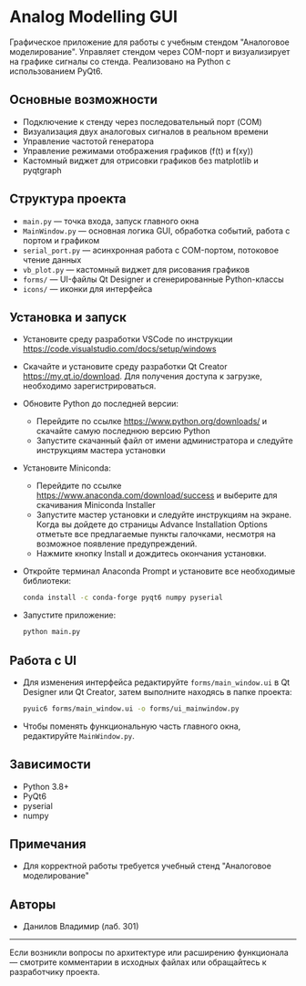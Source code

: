 # Analog Modelling GUI

Графическое приложение для работы с учебным стендом "Аналоговое моделирование". Управляет стендом через COM-порт и визуализирует на графике сигналы со стенда. Реализовано на Python с использованием PyQt6.

## Основные возможности
- Подключение к стенду через последовательный порт (COM)
- Визуализация двух аналоговых сигналов в реальном времени
- Управление частотой генератора
- Управление режимами отображения графиков (f(t) и f(xy))
- Кастомный виджет для отрисовки графиков без matplotlib и pyqtgraph

## Структура проекта
- `main.py` — точка входа, запуск главного окна
- `MainWindow.py` — основная логика GUI, обработка событий, работа с портом и графиком
- `serial_port.py` — асинхронная работа с COM-портом, потоковое чтение данных
- `vb_plot.py` — кастомный виджет для рисования графиков
- `forms/` — UI-файлы Qt Designer и сгенерированные Python-классы
- `icons/` — иконки для интерфейса

## Установка и запуск
- Установите среду разработки VSCode по инструкции https://code.visualstudio.com/docs/setup/windows
- Скачайте и установите среду разработки Qt Creator https://my.qt.io/download. Для получения доступа к загрузке, необходимо зарегистрироваться.
- Обновите Python до последней версии:
  - Перейдите по ссылке https://www.python.org/downloads/ и скачайте самую последнюю версию Python
  - Запустите скачанный файл от имени администратора и следуйте инструкциям мастера установки

- Установите Miniconda:
  - Перейдите по ссылке https://www.anaconda.com/download/success и выберите для скачивания Miniconda Installer
  - Запустите мастер установки и следуйте инструкциям на экране. Когда вы дойдете до страницы Advance Installation Options отметьте все предлагаемые пункты галочками, несмотря на возможное появление предупреждений.
  - Нажмите кнопку Install и дождитесь окончания установки.

- Откройте терминал Anaconda Prompt и установите все необходимые библиотеки:
    ```bash
    conda install -c conda-forge pyqt6 numpy pyserial
    ```
- Запустите приложение:
   ```bash
   python main.py
   ```

## Работа с UI
- Для изменения интерфейса редактируйте `forms/main_window.ui` в Qt Designer или Qt Creator, затем выполните находясь в папке проекта:
  ```bash
  pyuic6 forms/main_window.ui -o forms/ui_mainwindow.py
  ```
- Чтобы поменять функциональную часть главного окна, редактируйте `MainWindow.py`.

## Зависимости
- Python 3.8+
- PyQt6
- pyserial
- numpy

## Примечания
- Для корректной работы требуется учебный стенд "Аналоговое моделирование"

## Авторы
- Данилов Владимир (лаб. 301)

---

Если возникли вопросы по архитектуре или расширению функционала — смотрите комментарии в исходных файлах или обращайтесь к разработчику проекта.
